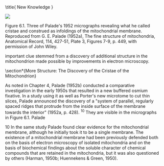 \title{
New Knowledge
}

![](https://cdn.mathpix.com/cropped/2024_07_05_e6abe0dd239716102f86g-1.jpg?height=874&width=1104&top_left_y=207&top_left_x=210)

Figure 6.1. Three of Palade's 1952 micrographs revealing what he called cristae and construed as infoldings of the mitochondrial membrane. Reproduced from G. E. Palade (1952a), The fine structure of mitochondria, Anatomical Record, 114, 427-51, Plate 3, Figures 7-9, p. 449, with permission of John Wiley.

important clue stemmed from a discovery of additional structure in the mitochondrion made possible by improvements in electron microscopy.

\section*{More Structure: The Discovery of the Cristae of the Mitochondrion}

As noted in Chapter 4, Palade (1952b) conducted a comparative investigation in the early 1950s that resulted in a new buffered osmium fixative. In a study using it as well as Porter's new microtome to cut thin slices, Palade announced the discovery of a "system of parallel, regularly spaced ridges that protrude from the inside surface of the membrane towards the interior" (1952a, p. 428). ${ }^{10}$ They are visible in the micrographs in Figure 6.1. Palade

10 In the same study Palade found clear evidence for the mitochondrial membrane, although he initially took it to be a single membrane. The existence of a mitochondrial membrane had been previously defended both on the basis of electron microscopy of isolated mitochondria and on the basis of biochemical findings about the soluble character of chemical compounds that are retained in the mitochondria, but it was also questioned by others (Harman, 1950b; Huennekens \& Green, 1950).
